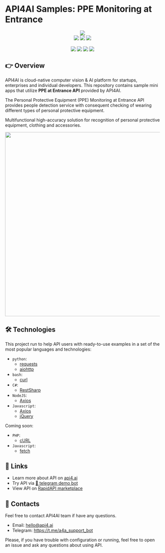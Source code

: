 # API4AI Samples: PPE Monitoring at Entrance

<div align="center">
<a target="_blank" href="https://api4.ai?utm_source=ppe_entrance_example_repo&utm_medium=readme&utm_campaign=examples"><img src="https://storage.googleapis.com/api4ai-static/logo/a4a-logo-horizontal-gradient-rectangular-bg-round-glow-small-550.png"/></a>
</div>


<div align="center">
<a target="_blank" href="https://rapidapi.com/api4ai-api4ai-default/api/personal-protective-equipment/details"><img src="https://img.shields.io/badge/View%20on%20RapidAPI-gray?logo=octopusdeploy&style=for-the-badge"/></a>
<a target="_blank" href="https://api4.ai/apis/ppe?utm_source=ppe_entrance_example_repo&utm_medium=readme&utm_campaign=examples"><img src="https://img.shields.io/badge/api4.ai%20platform-fee33c?style=for-the-badge&logo=icloud&logoColor=black"/></a>
<a target="_blank" href="https://t.me/a4a_ppe_bot"><img src="https://img.shields.io/badge/-Telegram%20demo-ddd?logo=telegram&style=for-the-badge"/></a>
<br><br>
<a target="_blank" href="https://www.instagram.com/api4ai"><img src="https://img.shields.io/badge/instagram--blue?style=social&logo=instagram"/></a>
<a target="_blank" href="https://www.facebook.com/api4ai.solutions/"><img src="https://img.shields.io/badge/facebook--blue?style=social&logo=facebook"/></a>
<a target="_blank" href="https://twitter.com/Api4Ai"><img src="https://img.shields.io/badge/twitter--blue?style=social&logo=twitter"/></a>
<a target="_blank" href="https://www.linkedin.com/company/api4ai"><img src="https://img.shields.io/badge/linkedin--blue?style=social&logo=linkedin"/></a>
</div>


## 👉 Overview

API4AI is cloud-native computer vision & AI platform for startups, enterprises and individual developers. This repository contains sample mini apps that utilize **PPE at Entrance API** provided by API4AI.

The Personal Protective Equipment (PPE) Monitoring at Entrance API provides people detection service with consequent checking of wearing different types of personal protective equipment. 

Multifunctional high-accuracy solution for recognition of personal protective equipment, clothing and accessories.

<div align="center">
<img width="600" src="https://storage.googleapis.com/api4ai-static/visuals/ppe_entrance_0.jpg"/>
</div>


## 🛠 Technologies

This project run to help API users with ready-to-use examples in a set of the most popular languages and technologies:

* `python`:
  * [requests](./python/requests)
  * [aiohttp](./python/aiohttp)
* `bash`:
  * [curl](./bash/curl)
* `C#`:
  * [RestSharp](./csharp/restsharp)
* `NodeJS`:
  * [Axios](./nodejs/axios)
* `Javascript`:
  * [Axios](./js/axios)
  * [jQuery](./js/jquery)

Coming soon:

* `PHP`:
  * [cURL](./php/curl)
* `Javascript`:
  * [fetch](./js/fetch)


## 🔗 Links

* Learn more about API on [api4.ai](https://api4.ai/docs/ppe?utm_source=ppe_entrance_example_repo&utm_medium=readme&utm_campaign=examples)
* Try API via [🤖 telegram demo bot](https://t.me/a4a_ppe_bot)
* View API on [RapidAPI marketplace](https://rapidapi.com/api4ai-api4ai-default/api/personal-protective-equipment/details)


## 📩 Contacts

Feel free to contact API4AI team if have any questions.

* Email: hello@api4.ai
* Telegram: https://t.me/a4a_support_bot

Please, if you have trouble with configuration or running, feel free to open an issue and ask any questions about using API.
